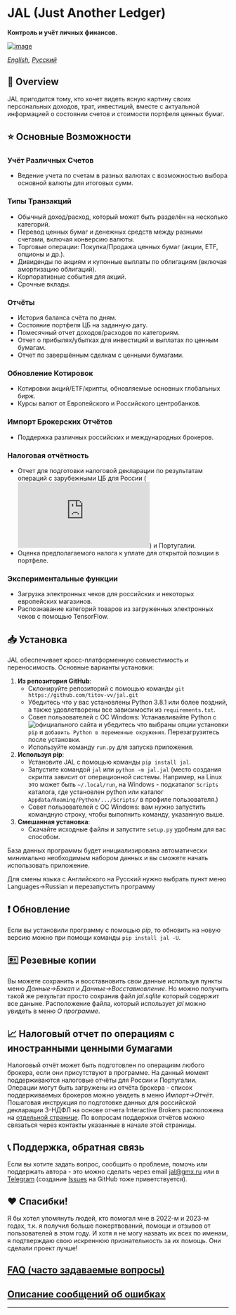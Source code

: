 # JAL (Just Another Ledger)
**Контроль и учёт личных финансов.**

[![image](http://img.shields.io/pypi/v/jal.svg)](https://pypi.python.org/pypi/jal/)

*[English](https://github.com/titov-vv/jal/blob/master/docs/README.md), [Русский](https://github.com/titov-vv/jal/blob/master/docs/README.ru.md)*

## 📌 Overview
JAL пригодится тому, кто хочет видеть ясную картину своих персональных доходов, трат, инвестиций, вместе с актуальной информацией о состоянии счетов и стоимости портфеля ценных бумаг.

## ⭐️ Основные Возможности
### Учёт Различных Счетов
- Ведение учета по счетам в разных валютах с возможностью выбора основной валюты для итоговых сумм.
### Типы Транзакций
- Обычный доход/расход, который может быть разделён на несколько категорий.
- Перевод ценных бумаг и денежных средств между разными счетами, включая конверсию валюты.
- Торговые операции: Покупка/Продажа ценных бумаг (акции, ETF, опционы и др.).
- Дивиденды по акциям и купонные выплаты по облигациям (включая амортизацию облигаций).
- Корпоративные события для акций.
- Срочные вклады.
### Отчёты
- История баланса счёта по дням.
- Состояние портфеля ЦБ на заданную дату.
- Помесячный отчет доходов/расходов по категориям.
- Отчет о прибылях/убытках для инвестиций и выплатах по ценным бумагам.
- Отчет по завершённым сделкам с ценными бумагами.
### Обновление Котировок 
- Котировки акций/ETF/крипты, обновляемые основных глобальных бирж.
- Курсы валют от Европейского и Российского центробанков.
### Импорт Брокерских Отчётов
- Поддержка различных российских и международных брокеров.
### Налоговая отчётность
- Отчет для подготовки налоговой декларации по результатам операций с зарубежными ЦБ для России (![инструкция](https://github.com/titov-vv/jal/blob/master/docs/ru-tax-3ndfl/taxes.md)) и Португалии.
- Оценка предполагаемого налога к уплате для открытой позиции в портфеле.
### Экспериментальные функции
- Загрузка электронных чеков для российских и некоторых европейских магазинов. 
- Распознавание категорий товаров из загруженных электронных чеков с помощью TensorFlow.

## 📥 Установка
JAL обеспечивает кросс-платформенную совместимость и переносимость. Основные варианты установки:
1. **Из репозитория GitHub**:
   - Склонируйте репозиторий с помощью команды `git https://github.com/titov-vv/jal.git`
   - Убедитесь что у вас установлены Python 3.8.1 или более поздний, а также удовлетворены все зависимости из `requirements.txt`.
   - Совет пользователей с ОС Windows: Устанавливайте Python с ![официального сайта](https://www.python.org/) и убедитесь что выбраны опции установки `pip` и `добавить Python в переменные окружения`. Перезагрузитесь после установки.
   - Используйте команду `run.py` для запуска приложения.
2. **Используя pip**:
   - Установите JAL с помощью команды `pip install jal`.
   - Запустите командой `jal` или `python -m jal.jal` (место создания скрипта зависит от операционной системы. Например, на Linux это может быть `~/.local/run`, на Windows - подкаталог `Scripts` каталога, где установлен python или каталог `Appdata/Roaming/Python/.../Scripts/` в профиле пользователя.)
   - Совет пользователей с ОС Windows: вам нужно запустить командную строку, чтобы выполнить команду, указанную выше.
3. **Смешанная установка**:
   - Скачайте исходные файлы и запустите `setup.py` удобным для вас способом.


База данных программы будет инициализирована автоматически минимально необходимым набором данных и вы сможете начать использовать приложение.

Для смены языка с Английского на Русский нужно выбрать пункт меню Languages->Russian и перезапустить программу

## ❗️ Обновление
Если вы установили программу с помощью *pip*, то обновить на новую версию можно при помощи команды `pip install jal -U`.

## 🖭  Резевные копии
Вы можете сохранить и восставновить свои данные используя пункты меню *Данные->Бэкап* и *Данные->Восставновление*.
Но можно получить такой же результат просто сохранив файл *jal.sqlite* который содержит все даныне. 
Расположение файла, который использует *jal* можно увидеть в меню *О программе*.

## 📈 Налоговый отчет по операциям с иностранными ценными бумагами
Налоговый отчёт может быть подготовлен по операциям любого брокера, если они присутствуют в программе. На данный момент поддерживаются налоговые отчёты для России и Португалии.  
Операции могут быть загружены из отчёта брокера - список поддерживаемых брокеров можно увидеть в меню *Импорт->Отчёт*.  
Пошаговая инструкция по подготовке данных для российской декларации 3-НДФЛ на основе отчета Interactive Brokers расположена на [отдельной странице](https://github.com/titov-vv/jal/blob/master/docs/ru-tax-3ndfl/taxes.md).
По вопросам поддержки отчётов можно связаться через контакты указанные в начале этой страницы.

## 📞 Поддержка, обратная связь
Если вы хотите задать вопрос, сообщить о проблеме, помочь или поддержать автора - это можно сделать через email [jal@gmx.ru](mailto:jal@gmx.ru?subject=%5BJAL%5D%20Help) или в [Telegram](https://t.me/jal_support) (создание [Issues](https://github.com/titov-vv/jal/issues) на GitHub тоже приветствуется).

## ❤️ Спасибки!
Я бы хотел упомянуть людей, кто помогал мне в 2022-м и 2023-м годах, т.к. я получил больше пожертвований, помощи и отзывов от пользователей в этом году.
И хотя я не могу назвать их всех по именам, я подтверждаю свою искреннюю признательность за их помощь. Они сделали проект лучше! 

## [FAQ (часто задаваемые вопросы)](https://github.com/titov-vv/jal/blob/master/docs/FAQ.ru.md)

## [Описание сообщений об ошибках](https://github.com/titov-vv/jal/blob/master/docs/error_description.ru.md)


 ---
